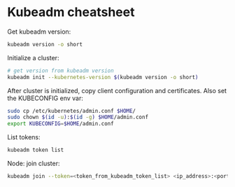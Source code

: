 # Kubeadm cheatsheet

Get kubeadm version:

```bash
kubeadm version -o short
```

Initialize a cluster:

```bash
# get version from kubeadm version
kubeadm init --kubernetes-version $(kubeadm version -o short)
```

After cluster is initialized, copy client configuration and certificates. Also set the KUBECONFIG env var:

```bash
sudo cp /etc/kubernetes/admin.conf $HOME/
sudo chown $(id -u):$(id -g) $HOME/admin.conf
export KUBECONFIG=$HOME/admin.conf
```

List tokens:

```bash
kubeadm token list
```

Node: join cluster:

```bash
kubeadm join --token=<token_from_kubeadm_token_list> <ip_address>:<port>
```